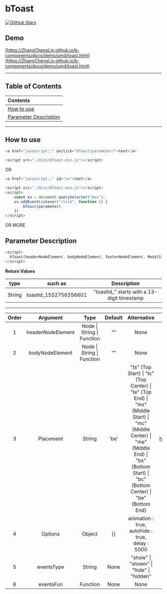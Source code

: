 # bToast

<a href="https://github.com/ZhangChengLin/b-components" target="_blank"><img alt="GitHub Stars" title="GitHub Stars" src="https://img.shields.io/github/stars/ZhangChengLin/b-components.svg?style=social"></a>

## Demo

[https://ZhangChengLin.github.io/b-components/docs/demo/umd/toast.html](https://ZhangChengLin.github.io/b-components/docs/demo/umd/toast.html)


---

## Table of Contents

| Contents                                        |
|:------------------------------------------------|
| [How to use](#how-to-use)                       |
| [Parameter Description](#parameter-description) |

---

## How to use

```javascript
<a href="javascript:;" onclick="bToast(parameter)">text</a>

<script src="./dist/bToast.min.js"></script>
```

OR

```javascript
<a href="javascript:;" id="xx">text</a>

<script src="./dist/bToast.min.js"></script>
<script>
    const xx = document.querySelector("#xx");
    xx.addEventListener("click", function () {
        bToast(parameter)
    })
</script>
```

OR MORE

## Parameter Description

```javascript
<script>
  bToast(headerNodeElement, bodyNodeElement, footerNodeElement, ModalSizes, VerticallyCentered, ScrollingLongContent, Options, EventsType, EventsFunction)
</script>
```

**Return Values**

|  type  |        such as        |                 Description                 |
|:------:|:---------------------:|:-------------------------------------------:|
| String | toastId_1552756356601 | "toastId_" starts with a 13-digit timestamp |

---

| Order |     Argument      |                Type                | Default |                                                                                                               Alternative                                                                                                                |                          Description                           |
|:-----:|:-----------------:|:----------------------------------:|:-------:|:----------------------------------------------------------------------------------------------------------------------------------------------------------------------------------------------------------------------------------------:|:--------------------------------------------------------------:|
|   1   | headerNodeElement | Node &#124; String &#124; Function |   ""    |                                                                                                                   None                                                                                                                   |         h5.offcanvas-title The content of the element          |
|   2   |  bodyNodeElement  | Node &#124; String &#124; Function |   ""    |                                                                                                                   None                                                                                                                   |         div.offcanvas-body The content of the element          |
|   3   |     Placement     |               String               |  'be'   | "ts" (Top Start) &#124; "tc" (Top Center) &#124; "te" (Top End) &#124;<br/>"ms" (Middle Start) &#124; "mc" (Middle Center) &#124; "me" (Middle End) &#124;<br/> "bs" (Bottom Start) &#124; "bc" (Bottom Center) &#124; "be" (Bottom End) | https://getbootstrap.com/docs/5.1/components/toasts/#placement |
|   4   |      Options      |               Object               |   {}    |                                                                                         animation : true,<br/>autohide : true,<br/>delay : 5000                                                                                          |  https://getbootstrap.com/docs/5.1/components/toasts/#options  |
|   5   |    eventsType     |               String               |  None   |                                                                                           "show" &#124; "shown" &#124; "hide" &#124; "hidden"                                                                                            |  https://getbootstrap.com/docs/5.1/components/toasts/#events   |
|   6   |     eventsFun     |              Function              |  None   |                                                                                                                   None                                                                                                                   |  https://getbootstrap.com/docs/5.1/components/toasts/#events   |
